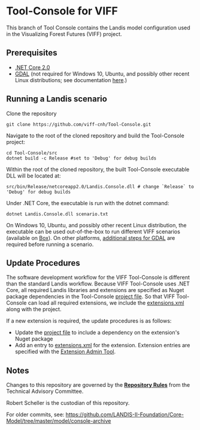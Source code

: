 # Tool-Console for VIFF

This branch of Tool Console contains the Landis model configuration used in the Visualizing Forest Futures (VIFF) project.

## Prerequisites
- [.NET Core 2.0](https://www.microsoft.com/net/download)
- [GDAL](http://www.gdal.org/) (not required for Windows 10, Ubuntu, and possibly other recent Linux distributions; see documentation [here](https://github.com/viff-cnh/docs/blob/master/gdal_build_notes.md).)

## Running a Landis scenario

Clone the repository

```Shell
git clone https://github.com/viff-cnh/Tool-Console.git
```

Navigate to the root of the cloned repository and build the Tool-Console project:

```Shell
cd Tool-Console/src
dotnet build -c Release #set to 'Debug' for debug builds
```

Within the root of the cloned repository, the built Tool-Console executable DLL will be located at:

```Shell
src/bin/Release/netcoreapp2.0/Landis.Console.dll # change `Release` to 'Debug' for debug builds
```

Under .NET Core, the executable is run with the dotnet command:

```Shell
dotnet Landis.Console.dll scenario.txt
```

On Windows 10, Ubuntu, and possibly other recent Linux distribution, the executable can be used out-of-the-box to run different VIFF scenarios (available on [Box](https://psu.box.com/s/u0fhzwf4b663tqxyafhohg3yu6h3g0jx)). On other platforms, [additional steps for GDAL](https://github.com/viff-cnh/docs/blob/master/gdal_build_notes.md) are required before running a scenario.

## Update Procedures

The software development workflow for the VIFF Tool-Console is different than the standard Landis workflow. Because VIFF Tool-Console uses .NET Core, all required Landis libraries and extensions are specified as Nuget package dependencies in the Tool-Console [project file](https://github.com/viff-cnh/Tool-Console/blob/dotnetore-20-viff-scen/src/Console.csproj). So that VIFF Tool-Console can load all required extensions, we include the [extensions.xml](https://github.com/viff-cnh/Tool-Console/blob/dotnetore-20-viff-scen/src/extensions.xml) along with the project.

If a new extension is required, the update procedures is as follows:

- Update the [project file](https://github.com/viff-cnh/Tool-Console/blob/dotnetore-20-viff-scen/src/Console.csproj) to include a dependency on the extension's Nuget package
- Add an entry to  [extensions.xml](https://github.com/viff-cnh/Tool-Console/blob/dotnetore-20-viff-scen/src/extensions.xml) for the extension. Extension entries are specified with the [Extension Admin Tool](https://github.com/viff-cnh/Tool-Extension-Admin).   

## Notes

Changes to this repository are governed by the [**Repository Rules**](https://sites.google.com/site/landismodel/developers) from the Technical Advisory Committee.

Robert Scheller is the custodian of this repository.

For older commits, see: https://github.com/LANDIS-II-Foundation/Core-Model/tree/master/model/console-archive
